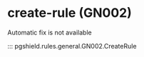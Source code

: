 # create-rule (GN002)

Automatic fix is not available

::: pgshield.rules.general.GN002.CreateRule

